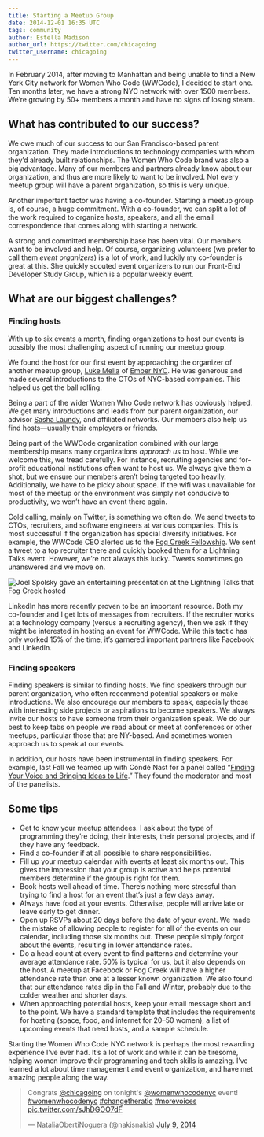 ```yaml
---
title: Starting a Meetup Group
date: 2014-12-01 16:35 UTC
tags: community
author: Estella Madison
author_url: https://twitter.com/chicagoing
twitter_username: chicagoing
---
```


In February 2014, after moving to Manhattan and being unable to find
a New York City network for Women Who Code (WWCode), I decided to start
one. Ten months later, we have a strong NYC network with over 1500
members. We’re growing by 50+ members a month and have no signs of
losing steam.

## What has contributed to our success?

We owe much of our success to our San Francisco-based parent
organization. They made introductions to technology companies with whom
they’d already built relationships. The Women Who Code brand was also a
big advantage. Many of our members and partners already know about our
organization, and thus are more likely to want to be involved. Not
every meetup group will have a parent organization, so this is very
unique.

Another important factor was having a co-founder. Starting a meetup
group is, of course, a huge commitment. With a co-founder, we can split
a lot of the work required to organize hosts, speakers, and all the
email correspondence that comes along with starting a network.

A strong and committed membership base has been vital. Our members want
to be involved and help. Of course, organizing volunteers (we prefer to
call them *event organizers*) is a lot of work, and luckily my co-founder
is great at this. She quickly scouted event organizers to run our
Front-End Developer Study Group, which is a popular weekly event.

## What are our biggest challenges?

### Finding hosts

With up to six events a month, finding organizations to host our events
is possibly the most challenging aspect of running our meetup group.

We found the host for our first event by approaching the organizer of
another meetup group, [Luke Melia](https://twitter.com/lukemelia) of
[Ember NYC](http://www.meetup.com/EmberJS-NYC/). He was generous and made
several introductions to the CTOs of NYC-based companies. This helped us
get the ball rolling.

Being a part of the wider Women Who Code network has obviously helped.
We get many introductions and leads from our parent organization, our
advisor [Sasha Laundy](https://twitter.com/sashalaundy), and affiliated
networks. Our members also help us find hosts—usually their employers or
friends.

Being part of the WWCode organization combined with our large membership
means many organizations *approach us* to host. While we welcome this,
we tread carefully. For instance, recruiting agencies and for-profit
educational institutions often want to host us. We always give them a
shot, but we ensure our members aren’t being targeted too heavily.
Additionally, we have to be picky about space. If the wifi was
unavailable for most of the meetup or the environment was simply not
conducive to productivity, we won’t have an event there again.

Cold calling, mainly on Twitter, is something we often do. We send
tweets to CTOs, recruiters, and software engineers at various companies.
This is most successful if the organization has special diversity
initiatives. For example, the WWCode CEO alerted us to the [Fog Creek
Fellowship](http://blog.fogcreek.com/announcing-the-fog-creek-fellowship/).
We sent a tweet to a top recruiter there and quickly booked them for a
Lightning Talks event. However, we’re not always this lucky. Tweets
sometimes go unanswered and we move on.

![Joel Spolsky gave an entertaining presentation at the Lightning Talks that Fog Creek hosted](2014/12/wwcnyc-joel-spolsky.jpg)

LinkedIn has more recently proven to be an important resource. Both my
co-founder and I get lots of messages from recruiters. If the recruiter
works at a technology company (versus a recruiting agency), then we ask
if they might be interested in hosting an event for WWCode. While this
tactic has only worked 15% of the time, it’s garnered important partners
like Facebook and LinkedIn.

### Finding speakers

Finding speakers is similar to finding hosts. We find speakers through
our parent organization, who often recommend potential speakers or make
introductions. We also encourage our members to speak, especially those
with interesting side projects or aspirations to become speakers. We
always invite our hosts to have someone from their organization speak.
We do our best to keep tabs on people we read about or meet at
conferences or other meetups, particular those that are NY-based. And
sometimes women approach us to speak at our events.

In addition, our hosts have been instrumental in finding speakers. For
example, last Fall we teamed up with Condé Nast for a panel called
“[Finding Your Voice and Bringing Ideas to Life](http://www.meetup.com/WomenWhoCodeNYC/events/180115572/).”
They found the moderator and most of the panelists.

## Some tips

* Get to know your meetup attendees. I ask about the type of
programming they’re doing, their interests, their personal projects,
and if they have any feedback.
* Find a co-founder if at all possible to share responsibilities.
* Fill up your meetup calendar with events at least six months out.
This gives the impression that your group is active and helps potential
members determine if the group is right for them.
* Book hosts well ahead of time. There’s nothing more stressful than
trying to find a host for an event that’s just a few days away.
* Always have food at your events. Otherwise, people will arrive late
or leave early to get dinner.
* Open up RSVPs about 20 days before the date of your event. We made
the mistake of allowing people to register for all of the events on
our calendar, including those six months out. These people simply
forgot about the events, resulting in lower attendance rates.
* Do a head count at every event to find patterns and determine your
average attendance rate. 50% is typical for us, but it also depends
on the host. A meetup at Facebook or Fog Creek will have a higher
attendance rate than one at a lesser known organization. We also
found that our attendance rates dip in the Fall and Winter, probably
due to the colder weather and shorter days.
* When approaching potential hosts, keep your email message short
and to the point. We have a standard template that includes the
requirements for hosting (space, food, and internet for 20–50 women),
a list of upcoming events that need hosts, and a sample schedule.

Starting the Women Who Code NYC network is perhaps the most rewarding
experience I’ve ever had. It’s a lot of work and while it can be
tiresome, helping women improve their programming and
tech skills is amazing. I’ve learned a lot about time management
and event organization, and have met amazing people along the way.

<blockquote class="twitter-tweet" lang="en"><p>Congrats <a href="https://twitter.com/chicagoing">@chicagoing</a> on tonight&#39;s <a href="https://twitter.com/WomenWhoCodeNYC">@womenwhocodenyc</a> event! <a href="https://twitter.com/hashtag/womenwhocodenyc?src=hash">#womenwhocodenyc</a> <a href="https://twitter.com/hashtag/changetheratio?src=hash">#changetheratio</a> <a href="https://twitter.com/hashtag/morevoices?src=hash">#morevoices</a> <a href="http://t.co/sJhDGOO7dF">pic.twitter.com/sJhDGOO7dF</a></p>&mdash; NataliaObertiNoguera (@nakisnakis) <a href="https://twitter.com/nakisnakis/status/486668956145840129">July 9, 2014</a></blockquote>
<script async src="//platform.twitter.com/widgets.js" charset="utf-8"></script>
